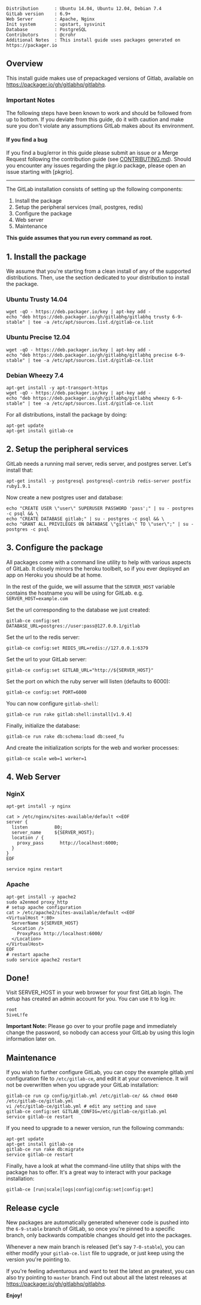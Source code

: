 ```
Distribution      : Ubuntu 14.04, Ubuntu 12.04, Debian 7.4
GitLab version    : 6.9+
Web Server        : Apache, Nginx
Init system       : upstart, sysvinit
Database          : PostgreSQL
Contributors      : @crohr
Additional Notes  : This install guide uses packages generated on https://packager.io
```

## Overview

This install guide makes use of prepackaged versions of Gitlab, available on <https://packager.io/gh/gitlabhq/gitlabhq>.

### Important Notes

The following steps have been known to work and should be followed from up to bottom.
If you deviate from this guide, do it with caution and make sure you don't violate
any assumptions GitLab makes about its environment.

#### If you find a bug

If you find a bug/error in this guide please submit an issue or a Merge Request
following the contribution guide (see [CONTRIBUTING.md](https://gitlab.com/gitlab-org/gitlab-recipes/blob/master/CONTRIBUTING.md)).
Should you encounter any issues regarding the pkgr.io package, please open an issue
starting with [pkgrio].

- - -

The GitLab installation consists of setting up the following components:

1. Install the package
1. Setup the peripheral services (mail, postgres, redis)
1. Configure the package
1. Web server
1. Maintenance

**This guide assumes that you run every command as root.**

## 1. Install the package

We assume that you're starting from a clean install of any of the supported distributions. Then, use the section dedicated to your distribution to install the package.

### Ubuntu Trusty 14.04

```shell
wget -qO - https://deb.packager.io/key | apt-key add -
echo "deb https://deb.packager.io/gh/gitlabhq/gitlabhq trusty 6-9-stable" | tee -a /etc/apt/sources.list.d/gitlab-ce.list
```

### Ubuntu Precise 12.04

```shell
wget -qO - https://deb.packager.io/key | apt-key add -
echo "deb https://deb.packager.io/gh/gitlabhq/gitlabhq precise 6-9-stable" | tee -a /etc/apt/sources.list.d/gitlab-ce.list
```

### Debian Wheezy 7.4

```shell
apt-get install -y apt-transport-https
wget -qO - https://deb.packager.io/key | apt-key add -
echo "deb https://deb.packager.io/gh/gitlabhq/gitlabhq wheezy 6-9-stable" | tee -a /etc/apt/sources.list.d/gitlab-ce.list
```

For all distributions, install the package by doing:

```shell
apt-get update
apt-get install gitlab-ce
```

## 2. Setup the peripheral services

GitLab needs a running mail server, redis server, and postgres server. Let's install that:

```shell
apt-get install -y postgresql postgresql-contrib redis-server postfix ruby1.9.1
```

Now create a new postgres user and database:

```shell
echo "CREATE USER \"user\" SUPERUSER PASSWORD 'pass';" | su - postgres -c psql && \
echo "CREATE DATABASE gitlab;" | su - postgres -c psql && \
echo "GRANT ALL PRIVILEGES ON DATABASE \"gitlab\" TO \"user\";" | su - postgres -c psql
```

## 3. Configure the package

All packages come with a command line utility to help with various aspects of GitLab. It closely mirrors the heroku toolbelt, so if you ever deployed an app on Heroku you should be at home.

In the rest of the guide, we will assume that the `SERVER_HOST` variable contains the hostname you will be using for GitLab. e.g. `SERVER_HOST=example.com`

Set the url corresponding to the database we just created:

    gitlab-ce config:set DATABASE_URL=postgres://user:pass@127.0.0.1/gitlab

Set the url to the redis server:

    gitlab-ce config:set REDIS_URL=redis://127.0.0.1:6379

Set the url to your GitLab server:

    gitlab-ce config:set GITLAB_URL="http://${SERVER_HOST}"

Set the port on which the ruby server will listen (defaults to 6000):

    gitlab-ce config:set PORT=6000

You can now configure `gitlab-shell`:

    gitlab-ce run rake gitlab:shell:install[v1.9.4]

Finally, initialize the database:

    gitlab-ce run rake db:schema:load db:seed_fu

And create the initialization scripts for the web and worker processes:

    gitlab-ce scale web=1 worker=1

## 4. Web Server

### NginX

```shell
apt-get install -y nginx

cat > /etc/nginx/sites-available/default <<EOF
server {
  listen          80;
  server_name     ${SERVER_HOST};
  location / {
    proxy_pass      http://localhost:6000;
  }
}
EOF

service nginx restart
```

### Apache

```shell
apt-get install -y apache2
sudo a2enmod proxy_http
# setup apache configuration
cat > /etc/apache2/sites-available/default <<EOF
<VirtualHost *:80>
  ServerName ${SERVER_HOST}
  <Location />
    ProxyPass http://localhost:6000/
  </Location>
</VirtualHost>
EOF
# restart apache
sudo service apache2 restart
```

## Done!

Visit SERVER_HOST in your web browser for your first GitLab login.
The setup has created an admin account for you. You can use it to log in:

    root
    5iveL!fe

**Important Note:**
Please go over to your profile page and immediately change the password, so
nobody can access your GitLab by using this login information later on.

## Maintenance

If you wish to further configure GitLab, you can copy the example gitlab.yml configuration file to `/etc/gitlab-ce`, and edit it at your convenience. It will not be overwritten when you upgrade your GitLab installation:

    gitlab-ce run cp config/gitlab.yml /etc/gitlab-ce/ && chmod 0640 /etc/gitlab-ce/gitlab.yml
    vi /etc/gitlab-ce/gitlab.yml # edit any setting and save
    gitlab-ce config:set GITLAB_CONFIG=/etc/gitlab-ce/gitlab.yml
    service gitlab-ce restart

If you need to upgrade to a newer version, run the following commands:

    apt-get update
    apt-get install gitlab-ce
    gitlab-ce run rake db:migrate
    service gitlab-ce restart

Finally, have a look at what the command-line utility that ships with the package has to offer. It's a great way to interact with your package installation:

    gitlab-ce [run|scale|logs|config|config:set|config:get]

## Release cycle

New packages are automatically generated whenever code is pushed into the `6-9-stable` branch of GitLab, so once you're pinned to a specific branch, only backwards compatible changes should get into the packages. 

Whenever a new main branch is released (let's say `7-0-stable`), you can either modify your `gitlab-ce.list` file to upgrade, or just keep using the version you're pointing to.

If you're feeling adventurous and want to test the latest an greatest, you can also try pointing to `master` branch. Find out about all the latest releases at <https://packager.io/gh/gitlabhq/gitlabhq>.

**Enjoy!**
